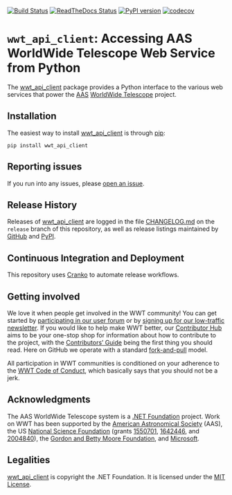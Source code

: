 [![Build Status](https://dev.azure.com/aasworldwidetelescope/WWT/_apis/build/status/WorldWideTelescope.wwt_api_client?branchName=master)](https://dev.azure.com/aasworldwidetelescope/WWT/_build/latest?definitionId=30&branchName=master)
[![ReadTheDocs Status](https://readthedocs.org/projects/wwt-api-client/badge/?version=latest)](https://wwt-api-client.readthedocs.io/en/latest/?badge=latest)
[![PyPI version](https://badge.fury.io/py/wwt-api-client.svg)](https://badge.fury.io/py/wwt-api-client)
[![codecov](https://codecov.io/gh/WorldWideTelescope/wwt_api_client/branch/master/graph/badge.svg?token=R7hIYRRRCl)](https://codecov.io/gh/WorldWideTelescope/wwt_api_client)

# `wwt_api_client`: Accessing AAS WorldWide Telescope Web Service from Python

<!--pypi-begin-->
The [wwt_api_client] package provides a Python interface to the various web
services that power the [AAS](https://aas.org/) [WorldWide
Telescope](https://worldwidetelescope.org/) project.

[wwt_api_client]: https://wwt-api-client.readthedocs.io/
<!--pypi-end-->


## Installation

The easiest way to install [wwt_api_client] is through [pip]:

```
pip install wwt_api_client
```

[pip]: https://pip.pypa.io/


## Reporting issues

If you run into any issues, please [open an
issue](https://github.com/WorldWideTelescope/wwt_api_client/issues).


## Release History

Releases of [wwt_api_client] are logged in the file
[CHANGELOG.md](https://github.com/WorldWideTelescope/wwt_api_client/blob/release/CHANGELOG.md)
on the `release` branch of this repository, as well as release listings
maintained by
[GitHub](https://github.com/WorldWideTelescope/wwt_api_client/releases) and
[PyPI](https://pypi.org/project/wwt_api_client/#history).


## Continuous Integration and Deployment

This repository uses [Cranko] to automate release workflows.

[Cranko]: https://pkgw.github.io/cranko/


## Getting involved

We love it when people get involved in the WWT community! You can get started
by [participating in our user forum] or by
[signing up for our low-traffic newsletter]. If you would like to help make
WWT better, our [Contributor Hub] aims to be your one-stop shop for
information about how to contribute to the project, with the
[Contributors’ Guide] being the first thing you should read. Here on GitHub we
operate with a standard [fork-and-pull] model.

[participating in our user forum]: https://wwt-forum.org/
[signing up for our low-traffic newsletter]: https://bit.ly/wwt-signup
[Contributor Hub]: https://worldwidetelescope.github.io/
[Contributors’ Guide]: https://worldwidetelescope.github.io/contributing/
[fork-and-pull]: https://help.github.com/en/articles/about-collaborative-development-models

All participation in WWT communities is conditioned on your adherence to the
[WWT Code of Conduct], which basically says that you should not be a jerk.

[WWT Code of Conduct]: https://worldwidetelescope.github.io/code-of-conduct/


## Acknowledgments

The AAS WorldWide Telescope system is a [.NET Foundation] project. Work on WWT
has been supported by the [American Astronomical Society] (AAS), the US
[National Science Foundation] (grants [1550701], [1642446], and [2004840]), the [Gordon
and Betty Moore Foundation], and [Microsoft].

[American Astronomical Society]: https://aas.org/
[.NET Foundation]: https://dotnetfoundation.org/
[National Science Foundation]: https://www.nsf.gov/
[1550701]: https://www.nsf.gov/awardsearch/showAward?AWD_ID=1550701
[1642446]: https://www.nsf.gov/awardsearch/showAward?AWD_ID=1642446
[2004840]: https://www.nsf.gov/awardsearch/showAward?AWD_ID=2004840
[Gordon and Betty Moore Foundation]: https://www.moore.org/
[Microsoft]: https://www.microsoft.com/


## Legalities

[wwt_api_client] is copyright the .NET Foundation. It is licensed under the
[MIT License](./LICENSE).
